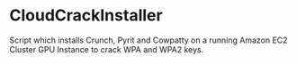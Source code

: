 CloudCrackInstaller
===================

Script which installs Crunch, Pyrit and Cowpatty on a running Amazon EC2 Cluster GPU Instance to crack WPA and WPA2 keys.